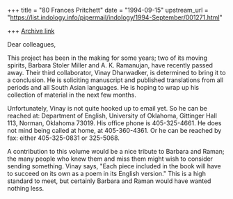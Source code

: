 +++
title = "80 Frances Pritchett"
date = "1994-09-15"
upstream_url = "https://list.indology.info/pipermail/indology/1994-September/001271.html"

+++
[Archive link](https://list.indology.info/pipermail/indology/1994-September/001271.html)

Dear colleagues,

This project has been in the making for some years; two of its moving 
spirits, Barbara Stoler Miller and A. K. Ramanujan, have recently passed 
away.  Their third collaborator, Vinay Dharwadker, is determined to bring 
it to a conclusion.  He is soliciting manuscript and published 
translations from all periods and all South Asian languages.  He is 
hoping to wrap up his collection of material in the next few months.

Unfortunately, Vinay is not quite hooked up to email yet.  So he can be 
reached at:  Department of English, University of Oklahoma, Gittinger 
Hall 113, Norman, Oklahoma 73019.  His office phone is 405-325-4661.  He 
does not mind being called at home, at 405-360-4361.  Or he can be 
reached by fax:  either 405-325-0831 or 325-5068.

A contribution to this volume would be a nice tribute to Barbara and 
Raman; the many people who knew them and miss them might wish to consider 
sending something.  Vinay says, "Each piece included in the book will have 
to succeed on its own as a poem in its English version."  This is a high 
standard to meet, but certainly Barbara and Raman would have wanted 
nothing less.






